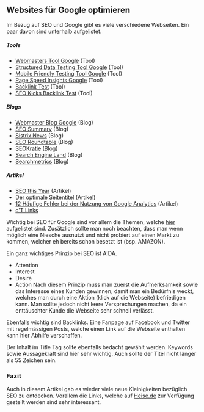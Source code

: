 ## Websites für Google optimieren
Im Bezug auf SEO und Google gibt es viele verschiedene Webseiten. Ein paar davon sind unterhalb aufgelistet.


##### Tools

  * [Webmasters Tool Google](https://www.google.com/webmasters/support/) (Tool)
  * [Structured Data Testing Tool Google](https://search.google.com/structured-data/testing-tool/u/0/?hl=de) (Tool)
  * [Mobile Friendly Testing Tool Google](https://search.google.com/test/mobile-friendly) (Tool)
  * [Page Speed Insights Google](https://developers.google.com/speed/pagespeed/insights/?hl=de) (Tool)
  * [Backlink Test](http://www.backlinktest.com/) (Tool)
  * [SEO Kicks Backlink Test](https://www.seokicks.de/backlinks/) (Tool)

##### Blogs

  * [Webmaster Blog Google](https://webmaster-de.googleblog.com/) (Blog)
  * [SEO Summary](https://seo-summary.de/) (Blog)
  * [Sistrix News](https://www.sistrix.de/news/) (Blog)
  * [SEO Roundtable](https://www.seroundtable.com/) (Blog)
  * [SEOKratie](https://www.seokratie.de/featured-snippets/) (Blog)
  * [Search Engine Land](https://searchengineland.com/) (Blog)
  * [Searchmetrics](https://blog.searchmetrics.com/de/) (Blog)

##### Artikel

  * [SEO this Year](https://backlinko.com/seo-this-year) (Artikel)
  * [Der optimale Seitentitel](https://seo-summary.de/title-tag-der-optimale-seitentitel/) (Artikel)
  * [12 Häufige Fehler bei der Nutzung von Google Analytics](https://de.ryte.com/magazine/12-haeufige-fehler-bei-der-nutzung-von-google-analytics) (Artikel)
  * [c'T Links](https://www.heise.de/ct/special/17/02/links/100.shtml)

Wichtig bei SEO für Google sind vor allem die Themen, welche [hier](/artikel/ct-webdesign/2017/seo_googles-seo-regeln) aufgelistet sind. Zusätzlich sollte man noch beachten, dass man wenn möglich eine Niesche ausnutzt und nicht probiert auf einen Markt zu kommen, welcher eh bereits schon besetzt ist (bsp. AMAZON).


Ein ganz wichtiges Prinzip bei SEO ist AIDA.


  * Attention
  * Interest
  * Desire
  * Action
Nach diesem Prinzip muss man zuerst die Aufmerksamkeit sowie das Interesse eines Kunden gewinnen, damit man ein Bedürfnis weckt, welches man durch eine Aktion (klick auf die Webseite) befriedigen kann. Man sollte jedoch nicht leere Versprechungen machen, da ein enttäuschter Kunde die Webseite sehr schnell verlässt.


Ebenfalls wichtig sind Backlinks. Eine Fanpage auf Facebook und Twitter mit regelmässigen Posts, welche einen Link auf die Webseite enthalten kann hier Abhilfe verschaffen.


Der Inhalt im Title Tag sollte ebenfalls bedacht gewählt werden. Keywords sowie Aussagekraft sind hier sehr wichtig. Auch sollte der Titel nicht länger als 55 Zeichen sein.





### Fazit
Auch in diesem Artikel gab es wieder viele neue Kleinigkeiten bezüglich SEO zu entdecken. Vorallem die Links, welche auf [Heise.de](https://www.heise.de/ct/special/17/02/links/100.shtml) zur Verfügung gestellt werden sind sehr interessant.
